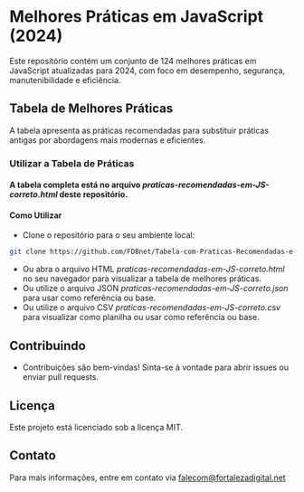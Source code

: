 # Melhores Práticas em JavaScript (2024)

Este repositório contém um conjunto de 124 melhores práticas em JavaScript atualizadas para 2024, com foco em desempenho, segurança, manutenibilidade e eficiência.

## Tabela de Melhores Práticas

A tabela apresenta as práticas recomendadas para substituir práticas antigas por abordagens mais modernas e eficientes.

### Utilizar a Tabela de Práticas
#### A tabela completa está no arquivo *praticas-recomendadas-em-JS-correto.html* deste repositório.

#### Como Utilizar

- Clone o repositório para o seu ambiente local:

```sh
git clone https://github.com/FDBnet/Tabela-com-Praticas-Recomendadas-e-Atualizadas-Para-Javascript-Atualizadas-em-2024-do-ES6-ao-ES15.git
```

- Ou abra o arquivo HTML *praticas-recomendadas-em-JS-correto.html* no seu navegador para visualizar a tabela de melhores práticas.
- Ou utilize o arquivo JSON *praticas-recomendadas-em-JS-correto.json* para usar como referência ou base.
- Ou utilize o arquivo CSV *praticas-recomendadas-em-JS-correto.csv* para visualizar como planilha ou usar como referência ou base.



## Contribuindo
- Contribuições são bem-vindas! Sinta-se à vontade para abrir issues ou enviar pull requests.


## Licença
Este projeto está licenciado sob a licença MIT. 

## Contato
Para mais informações, entre em contato via falecom@fortalezadigital.net
